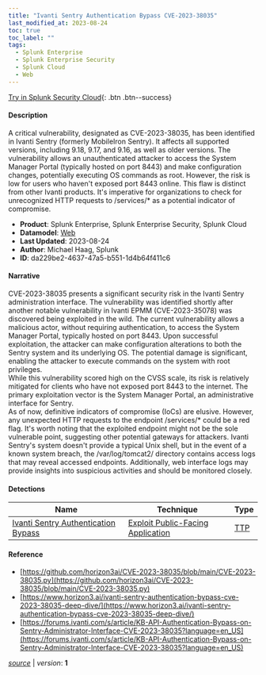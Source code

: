 ```yaml
---
title: "Ivanti Sentry Authentication Bypass CVE-2023-38035"
last_modified_at: 2023-08-24
toc: true
toc_label: ""
tags:
  - Splunk Enterprise
  - Splunk Enterprise Security
  - Splunk Cloud
  - Web
---
```


[Try in Splunk Security Cloud](https://www.splunk.com/en_us/cyber-security.html){: .btn .btn--success}

#### Description

A critical vulnerability, designated as CVE-2023-38035, has been identified in Ivanti Sentry (formerly MobileIron Sentry). It affects all supported versions, including 9.18, 9.17, and 9.16, as well as older versions. The vulnerability allows an unauthenticated attacker to access the System Manager Portal (typically hosted on port 8443) and make configuration changes, potentially executing OS commands as root. However, the risk is low for users who haven't exposed port 8443 online. This flaw is distinct from other Ivanti products. It's imperative for organizations to check for unrecognized HTTP requests to /services/* as a potential indicator of compromise.

- **Product**: Splunk Enterprise, Splunk Enterprise Security, Splunk Cloud
- **Datamodel**: [Web](https://docs.splunk.com/Documentation/CIM/latest/User/Web)
- **Last Updated**: 2023-08-24
- **Author**: Michael Haag, Splunk
- **ID**: da229be2-4637-47a5-b551-1d4b64f411c6

#### Narrative

CVE-2023-38035 presents a significant security risk in the Ivanti Sentry administration interface. The vulnerability was identified shortly after another notable vulnerability in Ivanti EPMM (CVE-2023-35078) was discovered being exploited in the wild. The current vulnerability allows a malicious actor, without requiring authentication, to access the System Manager Portal, typically hosted on port 8443. Upon successful exploitation, the attacker can make configuration alterations to both the Sentry system and its underlying OS. The potential damage is significant, enabling the attacker to execute commands on the system with root privileges. \
While this vulnerability scored high on the CVSS scale, its risk is relatively mitigated for clients who have not exposed port 8443 to the internet. The primary exploitation vector is the System Manager Portal, an administrative interface for Sentry. \
As of now, definitive indicators of compromise (IoCs) are elusive. However, any unexpected HTTP requests to the endpoint /services/* could be a red flag. It's worth noting that the exploited endpoint might not be the sole vulnerable point, suggesting other potential gateways for attackers. Ivanti Sentry's system doesn't provide a typical Unix shell, but in the event of a known system breach, the /var/log/tomcat2/ directory contains access logs that may reveal accessed endpoints. Additionally, web interface logs may provide insights into suspicious activities and should be monitored closely.

#### Detections

| Name        | Technique   | Type         |
| ----------- | ----------- |--------------|
| [Ivanti Sentry Authentication Bypass](/web/b8e0d1cf-e6a8-4d46-a5ae-aebe18ead8f8/) | [Exploit Public-Facing Application](/tags/#exploit-public-facing-application) | [TTP](https://github.com/splunk/security_content/wiki/Detection-Analytic-Types) |

#### Reference

* [https://github.com/horizon3ai/CVE-2023-38035/blob/main/CVE-2023-38035.py](https://github.com/horizon3ai/CVE-2023-38035/blob/main/CVE-2023-38035.py)
* [https://www.horizon3.ai/ivanti-sentry-authentication-bypass-cve-2023-38035-deep-dive/](https://www.horizon3.ai/ivanti-sentry-authentication-bypass-cve-2023-38035-deep-dive/)
* [https://forums.ivanti.com/s/article/KB-API-Authentication-Bypass-on-Sentry-Administrator-Interface-CVE-2023-38035?language=en_US](https://forums.ivanti.com/s/article/KB-API-Authentication-Bypass-on-Sentry-Administrator-Interface-CVE-2023-38035?language=en_US)



[*source*](https://github.com/splunk/security_content/tree/develop/stories/ivanti_sentry_authentication_bypass_cve_2023_38035.yml) \| *version*: **1**